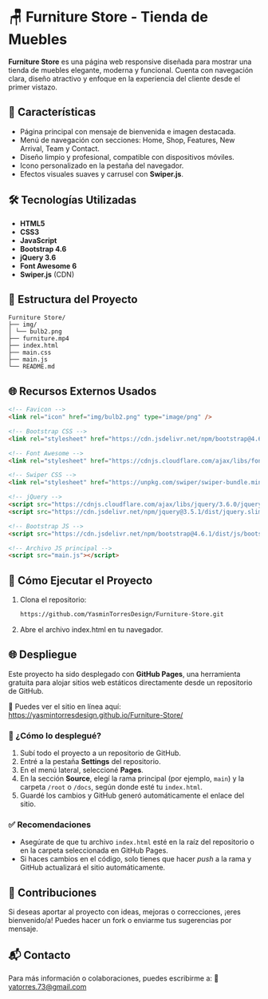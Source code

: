 # 🪑 Furniture Store - Tienda de Muebles

**Furniture Store** es una página web responsive diseñada para mostrar una tienda de muebles elegante, moderna y funcional. Cuenta con navegación clara, diseño atractivo y enfoque en la experiencia del cliente desde el primer vistazo.

## 🌟 Características

- Página principal con mensaje de bienvenida e imagen destacada.
- Menú de navegación con secciones: Home, Shop, Features, New Arrival, Team y Contact.
- Diseño limpio y profesional, compatible con dispositivos móviles.
- Icono personalizado en la pestaña del navegador.
- Efectos visuales suaves y carrusel con **Swiper.js**.

## 🛠️ Tecnologías Utilizadas

- **HTML5**  
- **CSS3**  
- **JavaScript**  
- **Bootstrap 4.6**  
- **jQuery 3.6**  
- **Font Awesome 6**  
- **Swiper.js** (CDN)  

## 📁 Estructura del Proyecto

```
Furniture Store/
├── img/
│ └── bulb2.png
├── furniture.mp4
├── index.html
├── main.css
├── main.js
└── README.md
```

## 🌐 Recursos Externos Usados

```html
<!-- Favicon -->
<link rel="icon" href="img/bulb2.png" type="image/png" />

<!-- Bootstrap CSS -->
<link rel="stylesheet" href="https://cdn.jsdelivr.net/npm/bootstrap@4.6.1/dist/css/bootstrap.min.css" />

<!-- Font Awesome -->
<link rel="stylesheet" href="https://cdnjs.cloudflare.com/ajax/libs/font-awesome/6.0.0-beta3/css/all.min.css" />

<!-- Swiper CSS -->
<link rel="stylesheet" href="https://unpkg.com/swiper/swiper-bundle.min.css" />

<!-- jQuery -->
<script src="https://cdnjs.cloudflare.com/ajax/libs/jquery/3.6.0/jquery.min.js"></script>
<script src="https://cdn.jsdelivr.net/npm/jquery@3.5.1/dist/jquery.slim.min.js"></script>

<!-- Bootstrap JS -->
<script src="https://cdn.jsdelivr.net/npm/bootstrap@4.6.1/dist/js/bootstrap.bundle.min.js"></script>

<!-- Archivo JS principal -->
<script src="main.js"></script>
```

## 🚀 Cómo Ejecutar el Proyecto

1. Clona el repositorio:
   ```bash
   https://github.com/YasminTorresDesign/Furniture-Store.git
2. Abre el archivo index.html en tu navegador.
   
## 🌐 Despliegue

Este proyecto ha sido desplegado con **GitHub Pages**, una herramienta gratuita para alojar sitios web estáticos directamente desde un repositorio de GitHub.

🔗 Puedes ver el sitio en línea aquí:  
https://yasmintorresdesign.github.io/Furniture-Store/

### 🚀 ¿Cómo lo desplegué?

1. Subí todo el proyecto a un repositorio de GitHub.
2. Entré a la pestaña **Settings** del repositorio.
3. En el menú lateral, seleccioné **Pages**.
4. En la sección **Source**, elegí la rama principal (por ejemplo, `main`) y la carpeta `/root` o `/docs`, según donde esté tu `index.html`.
5. Guardé los cambios y GitHub generó automáticamente el enlace del sitio.

### ✅ Recomendaciones

- Asegúrate de que tu archivo `index.html` esté en la raíz del repositorio o en la carpeta seleccionada en GitHub Pages.
- Si haces cambios en el código, solo tienes que hacer *push* a la rama y GitHub actualizará el sitio automáticamente.

## 🤝 Contribuciones

Si deseas aportar al proyecto con ideas, mejoras o correcciones, ¡eres bienvenido/a! Puedes hacer un fork o enviarme tus sugerencias por mensaje.

## 📬 Contacto

Para más información o colaboraciones, puedes escribirme a:
📧 yatorres.73@gmail.com


